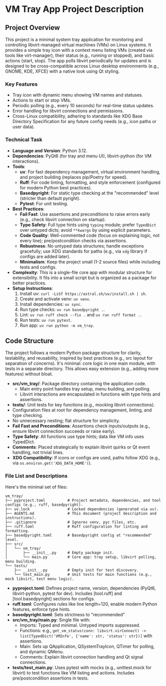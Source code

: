 # VM Tray App Project Description

## Project Overview
This project is a minimal system tray application for monitoring and controlling libvirt-managed virtual machines (VMs) on Linux systems. It provides a simple tray icon with a context menu listing VMs (created via tools like virt-manager), their status (e.g., running or stopped), and basic actions (start, stop). The app polls libvirt periodically for updates and is designed to be cross-compatible across Linux desktop environments (e.g., GNOME, KDE, XFCE) with a native look using Qt styling.

### Key Features
- Tray icon with dynamic menu showing VM names and statuses.
- Actions to start or stop VMs.
- Periodic polling (e.g., every 10 seconds) for real-time status updates.
- Error handling for libvirt connections and permissions.
- Cross-Linux compatibility, adhering to standards like XDG Base Directory Specification for any future config needs (e.g., icon paths or user data).

### Technical Task
- **Language and Version**: Python 3.12.
- **Dependencies**: PyQt6 (for tray and menu UI), libvirt-python (for VM interactions).
- **Tools**:
  - **uv**: For fast dependency management, virtual environment handling, and project building (replaces pip/Poetry for speed).
  - **Ruff**: For code linting, formatting, and style enforcement (configured for modern Python best practices).
  - **Basedpyright**: For static type checking at the "recommended" level (stricter than default pyright).
  - **Pytest**: For unit testing.
- **Best Practices**:
  - **Fail Fast**: Use assertions and preconditions to raise errors early (e.g., check libvirt connection on startup).
  - **Type Safety**: Full type hints using `typing` module; prefer `TypedDict` over untyped dicts; avoid `**kwargs` by using explicit parameters.
  - **Code Quality**: Well-commented code (focus on explaining logic, not every line); pre/postcondition checks via assertions.
  - **Robustness**: No untyped data structures; handle exceptions gracefully; use XDG standards for paths (e.g., via `xdg` library if configs are added later).
  - **Minimalism**: Keep the project small (1-2 source files) while including tests and configs.
- **Complexity**: This is a single-file core app with modular structure for extensibility. It fits into a small script but is organized as a package for better practices.
- **Setup Instructions**:
  1. Install uv: `curl -LsSf https://astral.sh/uv/install.sh | sh`.
  2. Create and activate venv: `uv venv`.
  3. Install dependencies: `uv sync`.
  4. Run type checks: `uv run basedpyright .`.
  5. Lint: `uv run ruff check --fix .` and `uv run ruff format .`.
  6. Run tests: `uv run pytest`.
  7. Run app: `uv run python -m vm_tray`.

## Code Structure
The project follows a modern Python package structure for clarity, testability, and reusability, inspired by best practices (e.g., src layout for separation of concerns). It's minimal: core logic in one main module, with tests in a separate directory. This allows easy extension (e.g., adding more features) without bloat.

- **src/vm_tray/**: Package directory containing the application code.
  - Main entry point handles tray setup, menu building, and polling.
  - Libvirt interactions are encapsulated in functions with type hints and assertions.
- **tests/**: Unit tests for key functions (e.g., mocking libvirt connections).
- Configuration files at root for dependency management, linting, and type checking.
- No unnecessary nesting; flat structure for simplicity.
- **Fail Fast and Preconditions**: Assertions check inputs/outputs (e.g., ensure libvirt connection succeeds or raise early).
- **Type Safety**: All functions use type hints; data like VM info uses TypedDict.
- **Comments**: Placed strategically to explain libvirt quirks or Qt event handling, not trivial lines.
- **XDG Compatibility**: If icons or configs are used, paths follow XDG (e.g., via `os.environ.get('XDG_DATA_HOME')`).

### File List and Descriptions
Here's the minimal set of files:

```
vm_tray/
├── pyproject.toml          # Project metadata, dependencies, and tool configs (e.g., ruff, basedpyright).
├── uv.lock                 # Locked dependencies (generated via uv).
├── AGENTS.md               # This document (project description and instructions).
├── .gitignore              # Ignores venv, pyc files, etc.
├── ruff.toml               # Ruff configuration for linting and formatting.
├── basedpyright.toml       # Basedpyright config at "recommended" level.
├── src/
│   └── vm_tray/
│       ├── __init__.py     # Empty package init.
│       └── main.py         # Core app: tray setup, libvirt polling, menu building.
└── tests/
    ├── __init__.py         # Empty init for test discovery.
    └── test_main.py        # Unit tests for main functions (e.g., mock libvirt, test menu logic).
```

- **pyproject.toml**: Defines project name, version, dependencies (PyQt6, libvirt-python, pytest for dev). Includes [tool.ruff] and [tool.basedpyright] sections for configs.
- **ruff.toml**: Configures rules like line length=120, enable modern Python features, enforce type hints.
- **basedpyright.toml**: Sets strictness to "recommended"
- **src/vm_tray/main.py**: Single file with:
  - Imports: Typed and minimal. Untyped imports suppressed.
  - Functions: e.g., `get_vm_status(conn: libvirt.virConnect) -> list[TypedDict('VMInfo', {'name': str, 'status': str})]` with assertions.
  - Main: Sets up QApplication, QSystemTrayIcon, QTimer for polling, and dynamic QMenu.
  - Comments: Explain libvirt connection handling and Qt signal connections.
- **tests/test_main.py**: Uses pytest with mocks (e.g., unittest.mock for libvirt) to test functions like VM listing and actions. Includes pre/postcondition assertions in tests.
